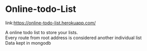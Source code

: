 # Online-todo-List

link:https://online-todo-list.herokuapp.com/  

A online todo list to store your lists.  
Every route from root address is considered another individual list  
Data kept in mongodb  
